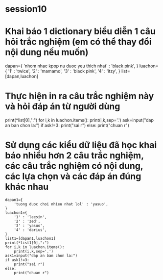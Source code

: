 # session10
# Khai báo 1 dictionary biểu diễn 1 câu hỏi trắc nghiệm (em có thể thay đổi nội dung nếu muốn)
dapan={
    'nhom nhac kpop nu duoc yeu thich nhat' : 'black pink',
}
luachon={
    '1' : 'twice',
    '2' : 'mamamo',
    '3' : 'black pink',
    '4' : 'itzy',
}
list=[dapan,luachon]


# Thực hiện in ra câu trắc nghiệm này và hỏi đáp án từ người dùng
print(*list[0],":")
for i,k in luachon.items():
    print(i,k,sep='.')
ask=input("dap an ban chon la:")
if ask!=3:
    print("sai r")
else:
    print("chuan r")


# Sử dụng các kiểu dữ liệu đã học khai báo nhiều hơn 2 câu trắc nghiệm, các câu trắc nghiệm có nội dung,  các lựa chọn và các đáp án đúng khác nhau
    dapan1={
        'tuong duoc choi nhieu nhat lol' : 'yasuo',
    }
    luachon1={
        '1' : 'leesin',
        '2' : 'zed',
        '3' : 'yasuo',
        '4' : 'darius',
    }
    list1=[dapan1,luachon1]
    print(*list1[0],":")
    for i,k in luachon.items():
        print(i,k,sep='.')
    ask1=input("dap an ban chon la:")
    if ask1!=3:
        print("sai r")
    else:
        print("chuan r")
